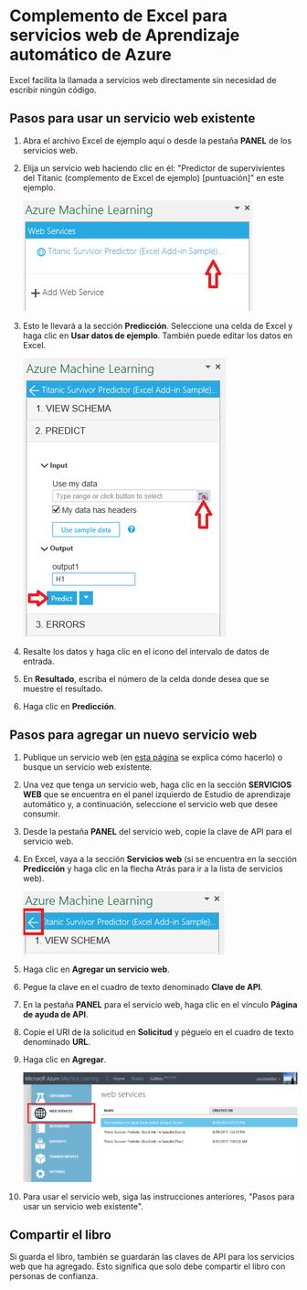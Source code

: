 <properties
	pageTitle="Complemento de Excel para los servicios web de Aprendizaje automático | Microsoft Azure"
	description="Cómo obtener acceso a servicios web de Aprendizaje automático de Azure directamente en Excel sin escribir ningún código."
	services="machine-learning"
	documentationCenter=""
	authors="tedway"
	manager="paulettm"
	editor="cgronlun"
    tags=""/>

<tags
	ms.service="machine-learning"
    ms.devlang="na"
    ms.topic="article"
    ms.tgt_pltfrm="na"
	ms.workload="data-services"
	ms.date="08/10/2015"
	ms.author="tedway;garye" />

# Complemento de Excel para servicios web de Aprendizaje automático de Azure

Excel facilita la llamada a servicios web directamente sin necesidad de escribir ningún código.

## Pasos para usar un servicio web existente

1. Abra el archivo Excel de ejemplo aquí o desde la pestaña **PANEL** de los servicios web.
2. Elija un servicio web haciendo clic en él: "Predictor de supervivientes del Titanic (complemento de Excel de ejemplo) [puntuación]" en este ejemplo.

    ![Seleccionar un servicio web][01]

3. Esto le llevará a la sección **Predicción**. Seleccione una celda de Excel y haga clic en **Usar datos de ejemplo**. También puede editar los datos en Excel.

	![Sección Predicción][02]

4. Resalte los datos y haga clic en el icono del intervalo de datos de entrada.
5. En **Resultado**, escriba el número de la celda donde desea que se muestre el resultado.
6. Haga clic en **Predicción**.

## Pasos para agregar un nuevo servicio web

1. Publique un servicio web (en [esta página](machine-learning-walkthrough-5-publish-web-service.md) se explica cómo hacerlo) o busque un servicio web existente.
2. Una vez que tenga un servicio web, haga clic en la sección **SERVICIOS WEB** que se encuentra en el panel izquierdo de Estudio de aprendizaje automático y, a continuación, seleccione el servicio web que desee consumir.
3. Desde la pestaña **PANEL** del servicio web, copie la clave de API para el servicio web.
4. En Excel, vaya a la sección **Servicios web** (si se encuentra en la sección **Predicción** y haga clic en la flecha Atrás para ir a la lista de servicios web).

	![Sección Servicios web][03]

5. Haga clic en **Agregar un servicio web**.
6. Pegue la clave en el cuadro de texto denominado **Clave de API**.
7. En la pestaña **PANEL** para el servicio web, haga clic en el vínculo **Página de ayuda de API**.
8. Copie el URI de la solicitud en **Solicitud** y péguelo en el cuadro de texto denominado **URL**.
9. Haga clic en **Agregar**.

	![URL y clave de API][04]

10.	Para usar el servicio web, siga las instrucciones anteriores, "Pasos para usar un servicio web existente".

## Compartir el libro

Si guarda el libro, también se guardarán las claves de API para los servicios web que ha agregado. Esto significa que solo debe compartir el libro con personas de confianza.


[01]: ./media/machine-learning-excel-add-in-for-web-services/image1.png
[02]: ./media/machine-learning-excel-add-in-for-web-services/image2.png
[03]: ./media/machine-learning-excel-add-in-for-web-services/image3.png
[04]: ./media/machine-learning-excel-add-in-for-web-services/image4.png

<!---HONumber=August15_HO8-->
